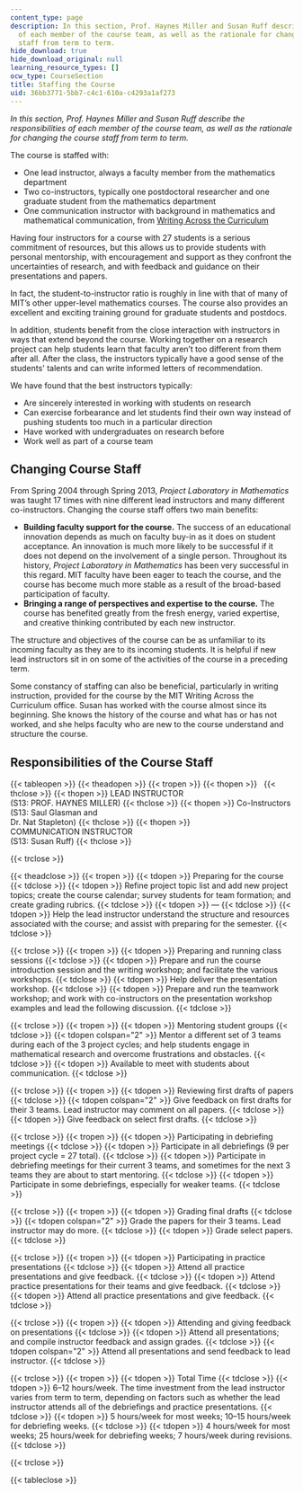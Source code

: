 ```yaml
---
content_type: page
description: In this section, Prof. Haynes Miller and Susan Ruff describe the responsibilities
  of each member of the course team, as well as the rationale for changing the course
  staff from term to term.
hide_download: true
hide_download_original: null
learning_resource_types: []
ocw_type: CourseSection
title: Staffing the Course
uid: 36bb3771-5bb7-c4c1-610a-c4293a1af273
---
```


_In this section, Prof. Haynes Miller and Susan Ruff describe the responsibilities of each member of the course team, as well as the rationale for changing the course staff from term to term._

The course is staffed with:

*   One lead instructor, always a faculty member from the mathematics department
*   Two co-instructors, typically one postdoctoral researcher and one graduate student from the mathematics department
*   One communication instructor with background in mathematics and mathematical communication, from [Writing Across the Curriculum](http://cmsw.mit.edu/education/writing-across-the-curriculum/)

Having four instructors for a course with 27 students is a serious commitment of resources, but this allows us to provide students with personal mentorship, with encouragement and support as they confront the uncertainties of research, and with feedback and guidance on their presentations and papers.

In fact, the student-to-instructor ratio is roughly in line with that of many of MIT’s other upper-level mathematics courses. The course also provides an excellent and exciting training ground for graduate students and postdocs.

In addition, students benefit from the close interaction with instructors in ways that extend beyond the course. Working together on a research project can help students learn that faculty aren’t too different from them after all. After the class, the instructors typically have a good sense of the students' talents and can write informed letters of recommendation.

We have found that the best instructors typically:

*   Are sincerely interested in working with students on research
*   Can exercise forbearance and let students find their own way instead of pushing students too much in a particular direction
*   Have worked with undergraduates on research before
*   Work well as part of a course team

Changing Course Staff
---------------------

From Spring 2004 through Spring 2013, _Project Laboratory in Mathematics_ was taught 17 times with nine different lead instructors and many different co-instructors. Changing the course staff offers two main benefits:

*   **Building faculty support for the course.** The success of an educational innovation depends as much on faculty buy-in as it does on student acceptance. An innovation is much more likely to be successful if it does not depend on the involvement of a single person. Throughout its history, _Project Laboratory in Mathematics_ has been very successful in this regard. MIT faculty have been eager to teach the course, and the course has become much more stable as a result of the broad-based participation of faculty.
*   **Bringing a range of perspectives and expertise to the course.** The course has benefited greatly from the fresh energy, varied expertise, and creative thinking contributed by each new instructor.

The structure and objectives of the course can be as unfamiliar to its incoming faculty as they are to its incoming students. It is helpful if new lead instructors sit in on some of the activities of the course in a preceding term.

Some constancy of staffing can also be beneficial, particularly in writing instruction, provided for the course by the MIT Writing Across the Curriculum office. Susan has worked with the course almost since its beginning. She knows the history of the course and what has or has not worked, and she helps faculty who are new to the course understand and structure the course.

Responsibilities of the Course Staff
------------------------------------

{{< tableopen >}}
{{< theadopen >}}
{{< tropen >}}
{{< thopen >}}
 
{{< thclose >}}
{{< thopen >}}
LEAD INSTRUCTOR  
(S13: PROF. HAYNES MILLER)
{{< thclose >}}
{{< thopen >}}
Co-Instructors  
(S13: Saul Glasman and  
Dr. Nat Stapleton)
{{< thclose >}}
{{< thopen >}}
COMMUNICATION INSTRUCTOR  
(S13: Susan Ruff)
{{< thclose >}}

{{< trclose >}}

{{< theadclose >}}
{{< tropen >}}
{{< tdopen >}}
Preparing for the course
{{< tdclose >}}
{{< tdopen >}}
Refine project topic list and add new project topics; create the course calendar; survey students for team formation; and create grading rubrics.
{{< tdclose >}}
{{< tdopen >}}
—
{{< tdclose >}}
{{< tdopen >}}
Help the lead instructor understand the structure and resources associated with the course; and assist with preparing for the semester.
{{< tdclose >}}

{{< trclose >}}
{{< tropen >}}
{{< tdopen >}}
Preparing and running class sessions
{{< tdclose >}}
{{< tdopen >}}
Prepare and run the course introduction session and the writing workshop; and facilitate the various workshops.
{{< tdclose >}}
{{< tdopen >}}
Help deliver the presentation workshop.
{{< tdclose >}}
{{< tdopen >}}
Prepare and run the teamwork workshop; and work with co-instructors on the presentation workshop examples and lead the following discussion.
{{< tdclose >}}

{{< trclose >}}
{{< tropen >}}
{{< tdopen >}}
Mentoring student groups
{{< tdclose >}}
{{< tdopen colspan="2" >}}
Mentor a different set of 3 teams during each of the 3 project cycles; and help students engage in mathematical research and overcome frustrations and obstacles.
{{< tdclose >}}
{{< tdopen >}}
Available to meet with students about communication.
{{< tdclose >}}

{{< trclose >}}
{{< tropen >}}
{{< tdopen >}}
Reviewing first drafts of papers
{{< tdclose >}}
{{< tdopen colspan="2" >}}
Give feedback on first drafts for their 3 teams. Lead instructor may comment on all papers.
{{< tdclose >}}
{{< tdopen >}}
Give feedback on select first drafts.
{{< tdclose >}}

{{< trclose >}}
{{< tropen >}}
{{< tdopen >}}
Participating in debriefing meetings
{{< tdclose >}}
{{< tdopen >}}
Participate in all debriefings (9 per project cycle = 27 total).
{{< tdclose >}}
{{< tdopen >}}
Participate in debriefing meetings for their current 3 teams, and sometimes for the next 3 teams they are about to start mentoring.
{{< tdclose >}}
{{< tdopen >}}
Participate in some debriefings, especially for weaker teams.
{{< tdclose >}}

{{< trclose >}}
{{< tropen >}}
{{< tdopen >}}
Grading final drafts
{{< tdclose >}}
{{< tdopen colspan="2" >}}
Grade the papers for their 3 teams. Lead instructor may do more.
{{< tdclose >}}
{{< tdopen >}}
Grade select papers.
{{< tdclose >}}

{{< trclose >}}
{{< tropen >}}
{{< tdopen >}}
Participating in practice presentations
{{< tdclose >}}
{{< tdopen >}}
Attend all practice presentations and give feedback.
{{< tdclose >}}
{{< tdopen >}}
Attend practice presentations for their teams and give feedback.
{{< tdclose >}}
{{< tdopen >}}
Attend all practice presentations and give feedback.
{{< tdclose >}}

{{< trclose >}}
{{< tropen >}}
{{< tdopen >}}
Attending and giving feedback on presentations
{{< tdclose >}}
{{< tdopen >}}
Attend all presentations; and compile instructor feedback and assign grades.
{{< tdclose >}}
{{< tdopen colspan="2" >}}
Attend all presentations and send feedback to lead instructor.
{{< tdclose >}}

{{< trclose >}}
{{< tropen >}}
{{< tdopen >}}
Total Time
{{< tdclose >}}
{{< tdopen >}}
6–12 hours/week. The time investment from the lead instructor varies from term to term, depending on factors such as whether the lead instructor attends all of the debriefings and practice presentations.
{{< tdclose >}}
{{< tdopen >}}
5 hours/week for most weeks; 10–15 hours/week for debriefing weeks.
{{< tdclose >}}
{{< tdopen >}}
4 hours/week for most weeks; 25 hours/week for debriefing weeks; 7 hours/week during revisions.
{{< tdclose >}}

{{< trclose >}}

{{< tableclose >}}